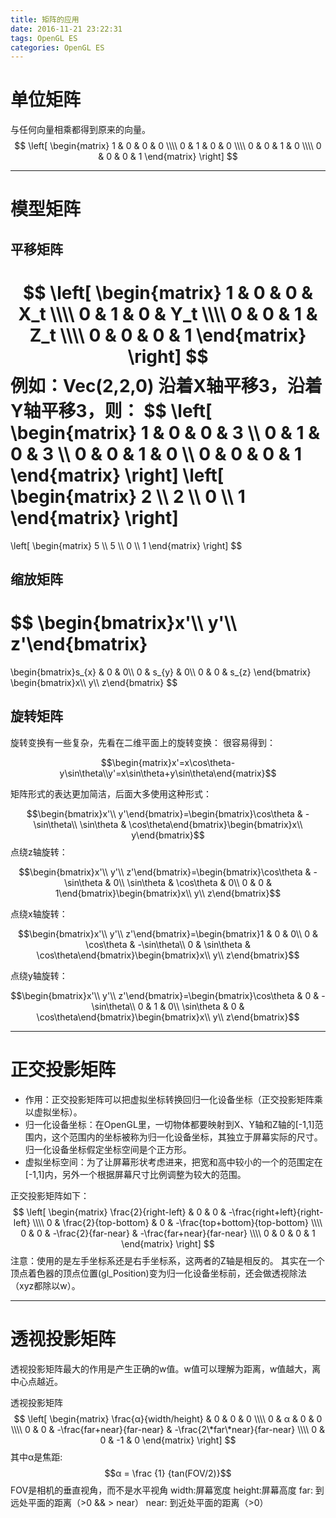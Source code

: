```yaml
---
title: 矩阵的应用
date: 2016-11-21 23:22:31
tags: OpenGL ES
categories: OpenGL ES
---
```

# 单位矩阵
与任何向量相乘都得到原来的向量。
$$
 \left[
 \begin{matrix}
   1 & 0 & 0 & 0 \\\\
   0 & 1 & 0 & 0 \\\\
   0 & 0 & 1 & 0 \\\\
   0 & 0 & 0 & 1
  \end{matrix}
  \right]
$$

***
# 模型矩阵

## 平移矩阵
$$
 \left[
 \begin{matrix}
   1 & 0 & 0 & X_t \\\\
   0 & 1 & 0 & Y_t \\\\
   0 & 0 & 1 & Z_t \\\\
   0 & 0 & 0 & 1
  \end{matrix}
  \right]
$$
例如：Vec(2,2,0) 沿着X轴平移3，沿着Y轴平移3，则：
$$
\left[
    \begin{matrix}
        1 & 0 & 0 & 3 \\\\
        0 & 1 & 0 & 3 \\\\
        0 & 0 & 1 & 0 \\\\
        0 & 0 & 0 & 1
    \end{matrix}
\right]
\left[
    \begin{matrix}
        2 \\\\
        2 \\\\
        0 \\\\
        1
    \end{matrix}
\right]
=
\left[
    \begin{matrix}
        5 \\\\
        5 \\\\
        0 \\\\
        1
    \end{matrix}
\right]
$$

## 缩放矩阵
$$
\begin{bmatrix}x'\\\\ y'\\\\ z'\end{bmatrix}
=
\begin{bmatrix}s_{x} & 0 & 0\\\\ 0 & s_{y} & 0\\\\ 0 & 0 & s_{z} \end{bmatrix}
\begin{bmatrix}x\\\\ y\\\\ z\end{bmatrix}
$$

## 旋转矩阵
旋转变换有一些复杂，先看在二维平面上的旋转变换：
很容易得到：

$$\begin{matrix}x'=x\cos\theta-y\sin\theta\\y'=x\sin\theta+y\sin\theta\end{matrix}$$

矩阵形式的表达更加简洁，后面大多使用这种形式：

$$\begin{bmatrix}x'\\ y'\end{bmatrix}=\begin{bmatrix}\cos\theta & -\sin\theta\\ \sin\theta & \cos\theta\end{bmatrix}\begin{bmatrix}x\\ y\end{bmatrix}$$
点绕z轴旋转：

$$\begin{bmatrix}x'\\ y'\\ z'\end{bmatrix}=\begin{bmatrix}\cos\theta & -\sin\theta & 0\\ \sin\theta & \cos\theta & 0\\ 0 & 0 & 1\end{bmatrix}\begin{bmatrix}x\\ y\\ z\end{bmatrix}$$

点绕x轴旋转：

$$\begin{bmatrix}x'\\ y'\\ z'\end{bmatrix}=\begin{bmatrix}1 & 0 & 0\\ 0 & \cos\theta & -\sin\theta\\ 0 & \sin\theta & \cos\theta\end{bmatrix}\begin{bmatrix}x\\ y\\ z\end{bmatrix}$$

点绕y轴旋转：

$$\begin{bmatrix}x'\\ y'\\ z'\end{bmatrix}=\begin{bmatrix}\cos\theta & 0 & -\sin\theta\\ 0 & 1 & 0\\ \sin\theta & 0 & \cos\theta\end{bmatrix}\begin{bmatrix}x\\ y\\ z\end{bmatrix}$$

***

# 正交投影矩阵
- 作用：正交投影矩阵可以把虚拟坐标转换回归一化设备坐标（正交投影矩阵乘以虚拟坐标）。
- 归一化设备坐标：在OpenGL里，一切物体都要映射到X、Y轴和Z轴的[-1,1]范围内，这个范围内的坐标被称为归一化设备坐标，其独立于屏幕实际的尺寸。归一化设备坐标假定坐标空间是个正方形。
- 虚拟坐标空间：为了让屏幕形状考虑进来，把宽和高中较小的一个的范围定在[-1,1]内，另外一个根据屏幕尺寸比例调整为较大的范围。

正交投影矩阵如下：
$$
 \left[
 \begin{matrix}
   \frac{2}{right-left} & 0 & 0 & -\frac{right+left}{right-left} \\\\
   0 & \frac{2}{top-bottom} & 0 & -\frac{top+bottom}{top-bottom} \\\\
   0 & 0 &  -\frac{2}{far-near} & -\frac{far+near}{far-near} \\\\
   0 & 0 & 0 & 1
  \end{matrix}
  \right]
$$
注意：使用的是左手坐标系还是右手坐标系，这两者的Z轴是相反的。
其实在一个顶点着色器的顶点位置(gl_Position)变为归一化设备坐标前，还会做透视除法（xyz都除以w）。

***
# 透视投影矩阵
透视投影矩阵最大的作用是产生正确的w值。w值可以理解为距离，w值越大，离中心点越近。

透视投影矩阵
$$
 \left[
 \begin{matrix}
   \frac{α}{width/height} & 0 & 0 & 0 \\\\
   0 & α & 0 & 0 \\\\
   0 & 0 & -\frac{far+near}{far-near} & -\frac{2\*far\*near}{far-near} \\\\
   0 & 0 & -1 & 0
  \end{matrix}
  \right]
$$
其中α是焦距:
$$α = \frac {1} {tan(FOV/2)}$$
FOV是相机的垂直视角，而不是水平视角
width:屏幕宽度
height:屏幕高度
far: 到远处平面的距离（>0 && > near）
near: 到近处平面的距离（>0）

